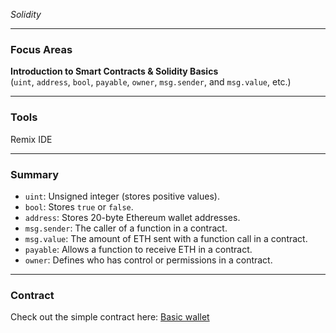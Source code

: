  *Solidity*

---

### Focus Areas  
**Introduction to Smart Contracts & Solidity Basics**  
(`uint`, `address`, `bool`, `payable`, `owner`, `msg.sender`, and `msg.value`, etc.)

---

### Tools  
Remix IDE

---

### Summary

- `uint`: Unsigned integer (stores positive values).
- `bool`: Stores `true` or `false`.
- `address`: Stores 20-byte Ethereum wallet addresses.
- `msg.sender`: The caller of a function in a contract.
- `msg.value`: The amount of ETH sent with a function call in a contract.
- `payable`: Allows a function to receive ETH in a contract.
- `owner`: Defines who has control or permissions in a contract.

---

### Contract  
Check out the simple contract here: [Basic wallet](./basic-wallet.sol)
